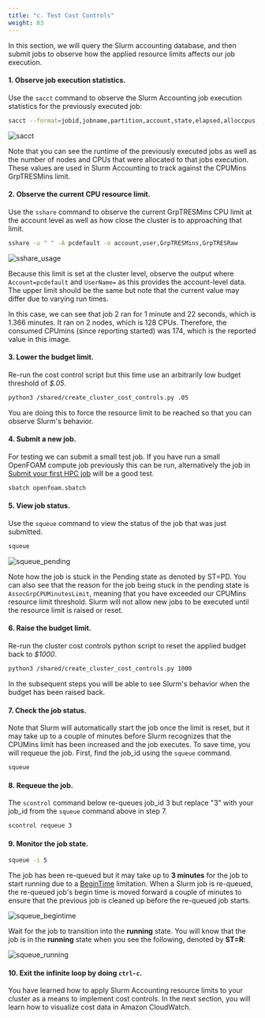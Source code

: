 ```yaml
---
title: "c. Test Cost Controls"
weight: 83
---
```


In this section, we will query the Slurm accounting database, and then submit jobs to observe how the applied resource limits affects our job execution.

#### 1. Observe job execution statistics.
Use the `sacct` command to observe the Slurm Accounting job execution statistics for the previously executed job:

```bash
sacct --format=jobid,jobname,partition,account,state,elapsed,alloccpus,allocnodes,cputime --allocations --starttime now-2days
```

![sacct](/images/cost-controls/sacct.png)

Note that you can see the runtime of the previously executed jobs as well as the number of nodes and CPUs that were
allocated to that jobs execution. These values are used in Slurm Accounting to track against the CPUMins GrpTRESMins
limit. 

#### 2. Observe the current CPU resource limit.
Use the `sshare` command to observe the current GrpTRESMins CPU limit at the account level as well as how close the cluster is to approaching that limit.

```bash
sshare -u " " -A pcdefault -o account,user,GrpTRESMins,GrpTRESRaw 
```

![sshare_usage](/images/cost-controls/sshare_show_usage.png)

Because this limit is set at the cluster level, observe the output where `Account=pcdefault`
and `UserName=` as this provides the account-level data. The upper limit should be the same but
note that the current value may differ due to varying run times.

In this case, we can see that job 2 ran for 1 minute and 22 seconds, which is 1.366 minutes. It ran on 2 nodes, which is 128 CPUs. Therefore, the consumed CPUmins (since reporting started) was 174, which is the reported value in this image.

#### 3. Lower the budget limit.

Re-run the cost control script but this time use an arbitrarily low budget threshold of *$.05*.

```bash
python3 /shared/create_cluster_cost_controls.py .05
```

You are doing this to force the resource limit to be reached so that you can observe Slurm's behavior.

#### 4. Submit a new job.

For testing we can submit a small test job. If you have run a small OpenFOAM compute job previously this can be run, alternatively the job in [Submit your first HPC job](/aws-hpc-tutorials/content/04-create-cluster/04-run-1stjob.md) will be a good test.

 ```bash
sbatch openfoam.sbatch
 ```

#### 5. View job status.
Use the `squeue` command to view the status of the job that was just submitted.
 ```bash
squeue
 ```

![squeue_pending](/images/cost-controls/squeue_pending.png)

Note how the job is stuck in the Pending state as denoted by ST=PD. You can also see that the reason for the job
being stuck in the pending state is `AssocGrpCPUMinutesLimit`, meaning that you have exceeded our CPUMins resource
limit threshold. Slurm will not allow new jobs to be executed until the resource limit is raised or reset.

#### 6. Raise the budget limit.
Re-run the cluster cost controls python script to reset the applied budget back to *$1000*.
```bash
python3 /shared/create_cluster_cost_controls.py 1000
```
In the subsequent steps you will be able to see Slurm's behavior when the budget has been raised back.

#### 7. Check the job status.
Note that Slurm will automatically start the job once the limit is reset, but it may take up to a couple of minutes before Slurm recognizes that the CPUMins limit has been increased and the job
executes. To save time, you will requeue the job. First, find the job_id using the `squeue` command.
 ```bash
squeue
 ```

#### 8. Requeue the job.
The `scontrol` command below re-queues job_id 3 but replace "3" with your job_id from the `squeue` command above in step 7.
```bash
scontrol requeue 3
```

#### 9. Monitor the job state.

```bash
squeue -i 5
```

The job has been re-queued but it may take up to **3 minutes** for the job to start running due to a [BeginTime](https://slurm.schedmd.com/squeue.html#OPT_BeginTime) limitation.
When a Slurm job is re-queued, the re-queued job's begin time is moved forward a couple of minutes to ensure that the previous job is cleaned up before the re-queued job starts.

![squeue_begintime](/images/cost-controls/squeue_begintime.png)

Wait for the job to transition into the **running** state.  You will know that the job is in the **running** state when you see the following, denoted by **ST=R**:

![squeue_running](/images/cost-controls/squeue_running.png)

#### 10. Exit the infinite loop by doing `ctrl-c`.

You have learned how to apply Slurm Accounting resource limits to your cluster as a means to implement cost controls.
In the next section, you will learn how to visualize cost data in Amazon CloudWatch.